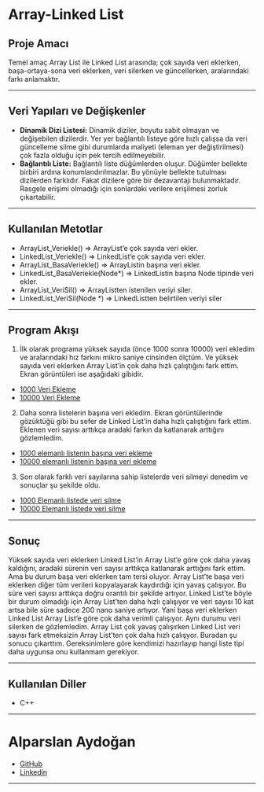 # Array-Linked List

## Proje Amacı
Temel amaç Array List ile Linked List arasında; çok sayıda veri eklerken, başa-ortaya-sona veri eklerken, veri silerken ve güncellerken, aralarındaki farkı anlamaktır.
***



## Veri Yapıları ve Değişkenler
* **Dinamik Dizi Listesi:** Dinamik diziler, boyutu sabit olmayan ve değişebilen dizilerdir. Yer yer bağlantılı listeye göre hızlı çalışsa da veri güncelleme silme gibi durumlarda maliyeti (eleman yer değiştirilmesi) çok fazla olduğu için pek tercih edilmeyebilir.
* **Bağlantılı Liste:** Bağlantılı liste düğümlerden oluşur. Düğümler bellekte birbiri ardına konumlandırılmazlar. Bu yönüyle bellekte tutulması dizilerden farklıdır. Fakat dizilere göre bir dezavantajı bulunmaktadır. Rasgele erişimi olmadığı için sonlardaki verilere erişilmesi zorluk çıkartabilir.
***



## Kullanılan Metotlar
* ArrayList_Veriekle() =>  ArrayList’e çok sayıda veri ekler.
* LinkedList_Veriekle() => LinkedList’e çok sayıda veri ekler.
* ArrayList_BasaVeriekle() => ArrayListin başına veri ekler.
* LinkedList_BasaVeriekle(Node*) => LinkedListin başına Node tipinde veri ekler.
* ArrayList_VeriSil() => ArrayListten istenilen veriyi siler.
* LinkedList_VeriSil(Node *) => LinkedListten belirtilen veriyi siler
***



## Program Akışı
1. İlk olarak programa yüksek sayıda (önce 1000 sonra 10000) veri ekledim ve aralarındaki hız farkını mikro saniye cinsinden ölçtüm. Ve yüksek sayıda veri eklerken Array List’in çok daha hızlı çalıştığını fark ettim. Ekran görüntüleri ise aşağıdaki gibidir.
* [1000 Veri Ekleme](https://raw.githubusercontent.com/Alparslan524/VeriYapilari.Array-LinkedList/main/EkranGoruntuleri/1000%20Veri%20ekleme.png)
* [10000 Veri Ekleme](https://raw.githubusercontent.com/Alparslan524/VeriYapilari.Array-LinkedList/main/EkranGoruntuleri/10000%20Veri%20Ekleme.png)

2. Daha sonra listelerin başına veri ekledim. Ekran görüntülerinde gözüktüğü gibi bu sefer de Linked List’in daha hızlı çalıştığını fark ettim. Eklenen veri sayısı arttıkça aradaki farkın da katlanarak arttığını gözlemledim.
* [1000 elemanlı listenin başına veri ekleme](https://raw.githubusercontent.com/Alparslan524/VeriYapilari.Array-LinkedList/main/EkranGoruntuleri/1000%20Basa%20Ekleme.png)
* [10000 elemanlı listenin başına veri ekleme](https://raw.githubusercontent.com/Alparslan524/VeriYapilari.Array-LinkedList/main/EkranGoruntuleri/10000%20Basa%20Ekleme.png)

3. Son olarak farklı veri sayılarına sahip listelerde veri silmeyi denedim ve sonuçlar şu şekilde oldu.
* [1000 Elemanlı listede veri silme](https://raw.githubusercontent.com/Alparslan524/VeriYapilari.Array-LinkedList/main/EkranGoruntuleri/1k%20Veri%20Silme.png)
* [10000 Elemanlı listede veri silme](https://raw.githubusercontent.com/Alparslan524/VeriYapilari.Array-LinkedList/main/EkranGoruntuleri/10k%20Veri%20Silme.png)
***
## Sonuç
Yüksek sayıda veri eklerken Linked List’in Array List’e göre çok daha yavaş kaldığını, aradaki sürenin veri sayısı arttıkça katlanarak arttığını fark ettim. 
Ama bu durum başa veri eklerken tam tersi oluyor. Array List’te başa veri eklerken diğer tüm verileri kopyalayarak kaydırdığı için yavaş çalışıyor. Bu süre veri sayısı arttıkça doğru orantılı bir şekilde artıyor. Linked List’te böyle bir durum olmadığı için Array List’ten daha hızlı çalışıyor ve veri sayısı 10 kat artsa bile süre sadece 200 nano saniye artıyor. Yani başa veri eklerken Linked List Array List’e göre çok daha verimli çalışıyor.
Aynı durumu veri silerken de gözlemledim. Array List çok yavaş çalışırken Linked List veri sayısı fark etmeksizin Array List’ten çok daha hızlı çalışyor.
Buradan şu sonucu çıkarttım. Gereksinimlere göre kendimizi hazırlayıp hangi liste tipi daha uygunsa onu kullanmam gerekiyor.
***
## Kullanılan Diller
* C++
***


# Alparslan Aydoğan
- [GitHub](https://github.com/Alparslan524?tab=repositories)
- [Linkedin](https://www.linkedin.com/in/alparslan-aydoğan-6038771bb/)
***